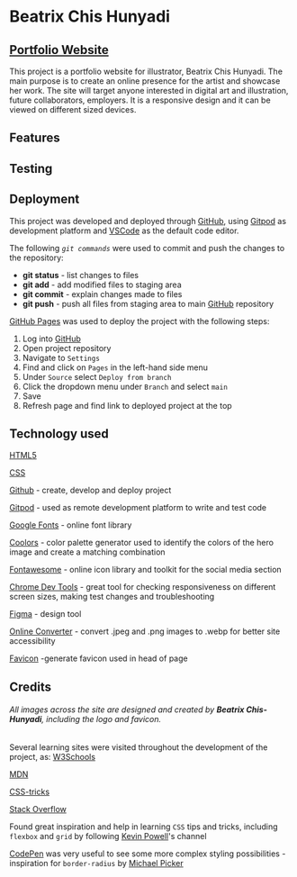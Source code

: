 # Beatrix Chis Hunyadi
## [Portfolio Website](https://noemichis.github.io/beatrix-ch-portfoliowebsite/)


This project is a portfolio website for illustrator, Beatrix Chis Hunyadi. The main purpose is to create an online presence for the artist and showcase her work. The site will target anyone interested in digital art and illustration, future collaborators, employers. It is a responsive design and it can be viewed on different sized devices.

## Features

## Testing

## Deployment

This project was developed and deployed through [GitHub](https://github.com), using [Gitpod](https://gitpod.io) as development platform and [VSCode](https://code.visualstudio.com/) as the default code editor. 

The following *`git commands`* were used to commit and push the changes to the repository: 
- **git status** - list changes to files
- **git add** - add modified files to staging  area
- **git commit** - explain changes made to files
- **git push**  - push all files from staging area to main [GitHub](https://github.com) repository

[GitHub Pages](https://pages.github.com/) was used to deploy the project with the following steps:
1. Log into [GitHub](https://github.com)
2. Open project repository
3. Navigate to `Settings`
4. Find and click on `Pages` in the left-hand side menu
5. Under `Source` select `Deploy from branch` 
6. Click the dropdown menu under `Branch` and select `main`
7. Save
8. Refresh page and find link to deployed project at the top

## Technology used

[HTML5](https://en.wikipedia.org/wiki/HTML5)

[CSS](https://en.wikipedia.org/wiki/CSS)

[Github](https://github.com) - create, develop and deploy project

[Gitpod](https://gitpod.io) - used as remote development platform to write and test code

[Google Fonts](http://fonts.google.com) - online font library 

[Coolors](https://coolors.co) - color palette generator used to identify the colors of the hero image and create a matching combination

[Fontawesome](https://fontawesome.com) - online icon library and toolkit for the social media section

[Chrome Dev Tools](https://developer.chrome.com/docs/devtools) - great tool for checking responsiveness on different screen sizes, making test changes and troubleshooting 

[Figma](https://www.figma.com) - design tool 

[Online Converter](https://www.online-convert.com/) - convert .jpeg and .png images to .webp for better site accessibility

[Favicon](https://favicon.io/) -generate favicon used in head of page

## Credits
###### All images across the site are designed and created by **Beatrix Chis-Hunyadi**, including the logo and favicon. 

Several learning sites were visited throughout the development of the project, as:
[W3Schools](https://www.w3schools.com)

[MDN](https://developer.mozilla.org/en-US/) 

[CSS-tricks](https://css-tricks) 

[Stack Overflow](https://stackoverflow.com/)

Found great inspiration and help in learning `CSS` tips and tricks, including `flexbox` and `grid` by following [Kevin Powell](https://www.youtube.com/@KevinPowell/featured)'s channel

[CodePen](https://codepen.io) was very useful to see some more complex styling possibilities - inspiration for `border-radius` by [Michael Picker](https://codepen.io/mp/pen/kBEeKw)

